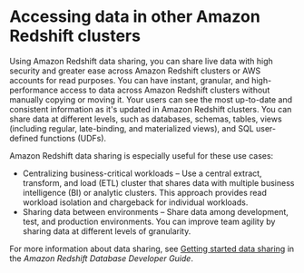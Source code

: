 # Accessing data in other Amazon Redshift clusters<a name="datasharing"></a>

Using Amazon Redshift data sharing, you can share live data with high security and greater ease across Amazon Redshift clusters or AWS accounts for read purposes\. You can have instant, granular, and high\-performance access to data across Amazon Redshift clusters without manually copying or moving it\. Your users can see the most up\-to\-date and consistent information as it's updated in Amazon Redshift clusters\. You can share data at different levels, such as databases, schemas, tables, views \(including regular, late\-binding, and materialized views\), and SQL user\-defined functions \(UDFs\)\. 

Amazon Redshift data sharing is especially useful for these use cases:
+ Centralizing business\-critical workloads – Use a central extract, transform, and load \(ETL\) cluster that shares data with multiple business intelligence \(BI\) or analytic clusters\. This approach provides read workload isolation and chargeback for individual workloads\.
+ Sharing data between environments – Share data among development, test, and production environments\. You can improve team agility by sharing data at different levels of granularity\.

For more information about data sharing, see [Getting started data sharing](https://docs.aws.amazon.com/redshift/latest/dg/getting-started-datashare.html) in the *Amazon Redshift Database Developer Guide*\.